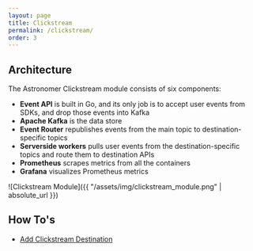 ```yaml
---
layout: page
title: Clickstream
permalink: /clickstream/
order: 3
---
```




## Architecture

The Astronomer Clickstream module consists of six components:

* **Event API** is built in Go, and its only job is to accept user events from SDKs, and drop those events into Kafka
* **Apache Kafka** is the data store
* **Event Router** republishes events from the main topic to destination-specific topics
* **Serverside workers** pulls user events from the destination-specific topics and route them to destination APIs
* **Prometheus** scrapes metrics from all the containers
* **Grafana** visualizes Prometheus metrics

![Clickstream Module]({{ "/assets/img/clickstream_module.png" | absolute_url }})

## How To's

* [Add Clickstream Destination](/clickstream/add_destination)
